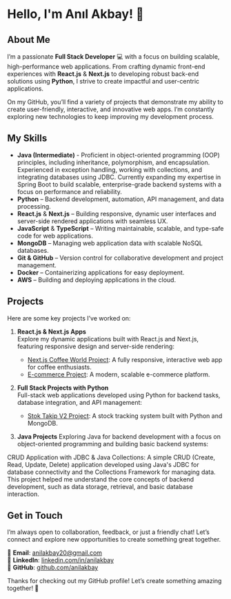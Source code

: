 # Hello, I'm Anıl Akbay! 👋

## About Me

I’m a passionate **Full Stack Developer** 💻 with a focus on building scalable, high-performance web applications. From crafting dynamic front-end experiences with **React.js** & **Next.js** to developing robust back-end solutions using **Python**, I strive to create impactful and user-centric applications.

On my GitHub, you’ll find a variety of projects that demonstrate my ability to create user-friendly, interactive, and innovative web apps. I’m constantly exploring new technologies to keep improving my development process.

## My Skills
- **Java (Intermediate)** - Proficient in object-oriented programming (OOP) principles, including inheritance, polymorphism, and encapsulation. Experienced in exception handling, working with collections, and integrating databases using JDBC. Currently expanding my expertise in Spring Boot to build scalable, enterprise-grade backend systems with a focus on performance and reliability.
- **Python** – Backend development, automation, API management, and data processing.
- **React.js** & **Next.js** – Building responsive, dynamic user interfaces and server-side rendered applications with seamless UX.
- **JavaScript** & **TypeScript** – Writing maintainable, scalable, and type-safe code for web applications.
- **MongoDB** – Managing web application data with scalable NoSQL databases.
- **Git & GitHub** – Version control for collaborative development and project management.
- **Docker** – Containerizing applications for easy deployment.
- **AWS** – Building and deploying applications in the cloud.

## Projects
Here are some key projects I’ve worked on:

1. **React.js & Next.js Apps**  
   Explore my dynamic applications built with React.js and Next.js, featuring responsive design and server-side rendering:
   - [Next.js Coffee World Project](https://github.com/anilakbay/next.js-coffee-world): A fully responsive, interactive web app for coffee enthusiasts.
   - [E-commerce Project](https://github.com/anilakbay/e-commerce): A modern, scalable e-commerce platform.

2. **Full Stack Projects with Python**  
   Full-stack web applications developed using Python for backend tasks, database integration, and API management:
   - [Stok Takip V2 Project](https://github.com/anilakbay/Stok-Takip-V2): A stock tracking system built with Python and MongoDB.

3. **Java Projects**
Exploring Java for backend development with a focus on object-oriented programming and building basic backend systems:

CRUD Application with JDBC & Java Collections: A simple CRUD (Create, Read, Update, Delete) application developed using Java's JDBC for database connectivity and the Collections Framework for managing data. This project helped me understand the core concepts of backend development, such as data storage, retrieval, and basic database interaction.


## Get in Touch
I’m always open to collaboration, feedback, or just a friendly chat! Let’s connect and explore new opportunities to create something great together.

📧 **Email**: [anilakbay20@gmail.com](mailto:anilakbay20@gmail.com)  
💼 **LinkedIn**: [linkedin.com/in/anilakbay](https://www.linkedin.com/in/anilakbay)  
🔗 **GitHub**: [github.com/anilakbay](https://github.com/anilakbay)

Thanks for checking out my GitHub profile! Let’s create something amazing together! 🚀
